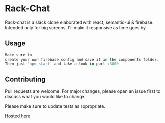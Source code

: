 # Rack-Chat

Rack-chat is a slack clone elaborated with react, semantic-ui 
& firebase.
Intended only for big screens, I'll make it responsive as time goes by.

## Usage

```React.js
Make sure to
create your own firebase config and save it in the components folder.
Then just 'npm start' and take a look in port :3000
```

## Contributing
Pull requests are welcome. For major changes, please open an issue first to discuss what you would like to change.

Please make sure to update tests as appropriate.

<a href="">Hosted here</a>